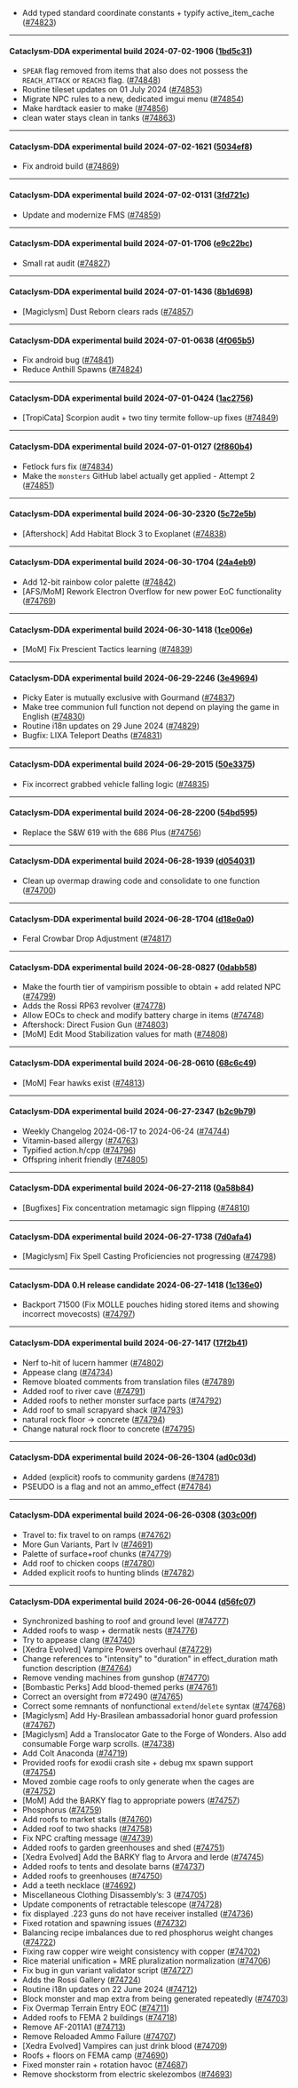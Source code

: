 * Add typed standard coordinate constants + typify active_item_cache ([#74823](https://github.com/CleverRaven/Cataclysm-DDA/pull/74823))

---

#### Cataclysm-DDA experimental build 2024-07-02-1906 ([1bd5c31](https://github.com/CleverRaven/Cataclysm-DDA/releases/tag/cdda-experimental-2024-07-02-1906))

* `SPEAR` flag removed from items that also does not possess the `REACH_ATTACK` or `REACH3` flag. ([#74848](https://github.com/CleverRaven/Cataclysm-DDA/pull/74848))
* Routine tileset updates on 01 July 2024 ([#74853](https://github.com/CleverRaven/Cataclysm-DDA/pull/74853))
* Migrate NPC rules to a new, dedicated imgui menu ([#74854](https://github.com/CleverRaven/Cataclysm-DDA/pull/74854))
* Make hardtack easier to make ([#74856](https://github.com/CleverRaven/Cataclysm-DDA/pull/74856))
* clean water stays clean in tanks ([#74863](https://github.com/CleverRaven/Cataclysm-DDA/pull/74863))

---

#### Cataclysm-DDA experimental build 2024-07-02-1621 ([5034ef8](https://github.com/CleverRaven/Cataclysm-DDA/releases/tag/cdda-experimental-2024-07-02-1621))

* Fix android build ([#74869](https://github.com/CleverRaven/Cataclysm-DDA/pull/74869))

---

#### Cataclysm-DDA experimental build 2024-07-02-0131 ([3fd721c](https://github.com/CleverRaven/Cataclysm-DDA/releases/tag/cdda-experimental-2024-07-02-0131))

* Update and modernize FMS ([#74859](https://github.com/CleverRaven/Cataclysm-DDA/pull/74859))

---

#### Cataclysm-DDA experimental build 2024-07-01-1706 ([e9c22bc](https://github.com/CleverRaven/Cataclysm-DDA/releases/tag/cdda-experimental-2024-07-01-1706))

* Small rat audit ([#74827](https://github.com/CleverRaven/Cataclysm-DDA/pull/74827))

---

#### Cataclysm-DDA experimental build 2024-07-01-1436 ([8b1d698](https://github.com/CleverRaven/Cataclysm-DDA/releases/tag/cdda-experimental-2024-07-01-1436))

* [Magiclysm] Dust Reborn clears rads ([#74857](https://github.com/CleverRaven/Cataclysm-DDA/pull/74857))

---

#### Cataclysm-DDA experimental build 2024-07-01-0638 ([4f065b5](https://github.com/CleverRaven/Cataclysm-DDA/releases/tag/cdda-experimental-2024-07-01-0638))

* Fix android bug ([#74841](https://github.com/CleverRaven/Cataclysm-DDA/pull/74841))
* Reduce Anthill Spawns ([#74824](https://github.com/CleverRaven/Cataclysm-DDA/pull/74824))

---

#### Cataclysm-DDA experimental build 2024-07-01-0424 ([1ac2756](https://github.com/CleverRaven/Cataclysm-DDA/releases/tag/cdda-experimental-2024-07-01-0424))

* [TropiCata] Scorpion audit + two tiny termite follow-up fixes ([#74849](https://github.com/CleverRaven/Cataclysm-DDA/pull/74849))

---

#### Cataclysm-DDA experimental build 2024-07-01-0127 ([2f860b4](https://github.com/CleverRaven/Cataclysm-DDA/releases/tag/cdda-experimental-2024-07-01-0127))

* Fetlock furs fix ([#74834](https://github.com/CleverRaven/Cataclysm-DDA/pull/74834))
* Make the ``monsters`` GitHub label actually get applied - Attempt 2 ([#74851](https://github.com/CleverRaven/Cataclysm-DDA/pull/74851))

---

#### Cataclysm-DDA experimental build 2024-06-30-2320 ([5c72e5b](https://github.com/CleverRaven/Cataclysm-DDA/releases/tag/cdda-experimental-2024-06-30-2320))

* [Aftershock] Add Habitat Block 3 to Exoplanet ([#74838](https://github.com/CleverRaven/Cataclysm-DDA/pull/74838))

---

#### Cataclysm-DDA experimental build 2024-06-30-1704 ([24a4eb9](https://github.com/CleverRaven/Cataclysm-DDA/releases/tag/cdda-experimental-2024-06-30-1704))

* Add 12-bit rainbow color palette ([#74842](https://github.com/CleverRaven/Cataclysm-DDA/pull/74842))
* [AFS/MoM] Rework Electron Overflow for new power EoC functionality ([#74769](https://github.com/CleverRaven/Cataclysm-DDA/pull/74769))

---

#### Cataclysm-DDA experimental build 2024-06-30-1418 ([1ce006e](https://github.com/CleverRaven/Cataclysm-DDA/releases/tag/cdda-experimental-2024-06-30-1418))

* [MoM] Fix Prescient Tactics learning  ([#74839](https://github.com/CleverRaven/Cataclysm-DDA/pull/74839))

---

#### Cataclysm-DDA experimental build 2024-06-29-2246 ([3e49694](https://github.com/CleverRaven/Cataclysm-DDA/releases/tag/cdda-experimental-2024-06-29-2246))

* Picky Eater is mutually exclusive with Gourmand ([#74837](https://github.com/CleverRaven/Cataclysm-DDA/pull/74837))
* Make tree communion full function not depend on playing the game in English ([#74830](https://github.com/CleverRaven/Cataclysm-DDA/pull/74830))
* Routine i18n updates on 29 June 2024 ([#74829](https://github.com/CleverRaven/Cataclysm-DDA/pull/74829))
* Bugfix: LIXA Teleport Deaths ([#74831](https://github.com/CleverRaven/Cataclysm-DDA/pull/74831))

---

#### Cataclysm-DDA experimental build 2024-06-29-2015 ([50e3375](https://github.com/CleverRaven/Cataclysm-DDA/releases/tag/cdda-experimental-2024-06-29-2015))

* Fix incorrect grabbed vehicle falling logic ([#74835](https://github.com/CleverRaven/Cataclysm-DDA/pull/74835))

---

#### Cataclysm-DDA experimental build 2024-06-28-2200 ([54bd595](https://github.com/CleverRaven/Cataclysm-DDA/releases/tag/cdda-experimental-2024-06-28-2200))

* Replace the S&W 619 with the 686 Plus ([#74756](https://github.com/CleverRaven/Cataclysm-DDA/pull/74756))

---

#### Cataclysm-DDA experimental build 2024-06-28-1939 ([d054031](https://github.com/CleverRaven/Cataclysm-DDA/releases/tag/cdda-experimental-2024-06-28-1939))

* Clean up overmap drawing code and consolidate to one function ([#74700](https://github.com/CleverRaven/Cataclysm-DDA/pull/74700))

---

#### Cataclysm-DDA experimental build 2024-06-28-1704 ([d18e0a0](https://github.com/CleverRaven/Cataclysm-DDA/releases/tag/cdda-experimental-2024-06-28-1704))

* Feral Crowbar Drop Adjustment ([#74817](https://github.com/CleverRaven/Cataclysm-DDA/pull/74817))

---

#### Cataclysm-DDA experimental build 2024-06-28-0827 ([0dabb58](https://github.com/CleverRaven/Cataclysm-DDA/releases/tag/cdda-experimental-2024-06-28-0827))

* Make the fourth tier of vampirism possible to obtain + add related NPC ([#74799](https://github.com/CleverRaven/Cataclysm-DDA/pull/74799))
* Adds the Rossi RP63 revolver ([#74778](https://github.com/CleverRaven/Cataclysm-DDA/pull/74778))
* Allow EOCs to check and modify battery charge in items ([#74748](https://github.com/CleverRaven/Cataclysm-DDA/pull/74748))
* Aftershock: Direct Fusion Gun ([#74803](https://github.com/CleverRaven/Cataclysm-DDA/pull/74803))
* [MoM] Edit Mood Stabilization values for math ([#74808](https://github.com/CleverRaven/Cataclysm-DDA/pull/74808))

---

#### Cataclysm-DDA experimental build 2024-06-28-0610 ([68c6c49](https://github.com/CleverRaven/Cataclysm-DDA/releases/tag/cdda-experimental-2024-06-28-0610))

* [MoM] Fear hawks exist ([#74813](https://github.com/CleverRaven/Cataclysm-DDA/pull/74813))

---

#### Cataclysm-DDA experimental build 2024-06-27-2347 ([b2c9b79](https://github.com/CleverRaven/Cataclysm-DDA/releases/tag/cdda-experimental-2024-06-27-2347))

* Weekly Changelog 2024-06-17 to 2024-06-24 ([#74744](https://github.com/CleverRaven/Cataclysm-DDA/pull/74744))
* Vitamin-based allergy ([#74763](https://github.com/CleverRaven/Cataclysm-DDA/pull/74763))
* Typified action.h/cpp ([#74796](https://github.com/CleverRaven/Cataclysm-DDA/pull/74796))
* Offspring inherit friendly ([#74805](https://github.com/CleverRaven/Cataclysm-DDA/pull/74805))

---

#### Cataclysm-DDA experimental build 2024-06-27-2118 ([0a58b84](https://github.com/CleverRaven/Cataclysm-DDA/releases/tag/cdda-experimental-2024-06-27-2118))

* [Bugfixes] Fix concentration metamagic sign flipping ([#74810](https://github.com/CleverRaven/Cataclysm-DDA/pull/74810))

---

#### Cataclysm-DDA experimental build 2024-06-27-1738 ([7d0afa4](https://github.com/CleverRaven/Cataclysm-DDA/releases/tag/cdda-experimental-2024-06-27-1738))

* [Magiclysm] Fix Spell Casting Proficiencies not progressing ([#74798](https://github.com/CleverRaven/Cataclysm-DDA/pull/74798))

---

#### Cataclysm-DDA 0.H release candidate 2024-06-27-1418 ([1c136e0](https://github.com/CleverRaven/Cataclysm-DDA/releases/tag/cdda-0.H-2024-06-27-1418))

* Backport 71500 (Fix MOLLE pouches hiding stored items and showing incorrect movecosts) ([#74797](https://github.com/CleverRaven/Cataclysm-DDA/pull/74797))

---

#### Cataclysm-DDA experimental build 2024-06-27-1417 ([17f2b41](https://github.com/CleverRaven/Cataclysm-DDA/releases/tag/cdda-experimental-2024-06-27-1417))

* Nerf to-hit of lucern hammer ([#74802](https://github.com/CleverRaven/Cataclysm-DDA/pull/74802))
* Appease clang ([#74734](https://github.com/CleverRaven/Cataclysm-DDA/pull/74734))
* Remove bloated comments from translation files ([#74789](https://github.com/CleverRaven/Cataclysm-DDA/pull/74789))
* Added roof to river cave ([#74791](https://github.com/CleverRaven/Cataclysm-DDA/pull/74791))
* Added roofs to nether monster surface parts ([#74792](https://github.com/CleverRaven/Cataclysm-DDA/pull/74792))
* Add roof to small scrapyard shack ([#74793](https://github.com/CleverRaven/Cataclysm-DDA/pull/74793))
* natural rock floor -> concrete ([#74794](https://github.com/CleverRaven/Cataclysm-DDA/pull/74794))
* Change natural rock floor to concrete ([#74795](https://github.com/CleverRaven/Cataclysm-DDA/pull/74795))

---

#### Cataclysm-DDA experimental build 2024-06-26-1304 ([ad0c03d](https://github.com/CleverRaven/Cataclysm-DDA/releases/tag/cdda-experimental-2024-06-26-1304))

* Added (explicit) roofs to community gardens ([#74781](https://github.com/CleverRaven/Cataclysm-DDA/pull/74781))
* PSEUDO is a flag and not an ammo_effect ([#74784](https://github.com/CleverRaven/Cataclysm-DDA/pull/74784))

---

#### Cataclysm-DDA experimental build 2024-06-26-0308 ([303c00f](https://github.com/CleverRaven/Cataclysm-DDA/releases/tag/cdda-experimental-2024-06-26-0308))

* Travel to: fix travel to on ramps ([#74762](https://github.com/CleverRaven/Cataclysm-DDA/pull/74762))
* More Gun Variants, Part Iv ([#74691](https://github.com/CleverRaven/Cataclysm-DDA/pull/74691))
* Palette of surface+roof chunks ([#74779](https://github.com/CleverRaven/Cataclysm-DDA/pull/74779))
* Add roof to chicken coops ([#74780](https://github.com/CleverRaven/Cataclysm-DDA/pull/74780))
* Added explicit roofs to hunting blinds ([#74782](https://github.com/CleverRaven/Cataclysm-DDA/pull/74782))

---

#### Cataclysm-DDA experimental build 2024-06-26-0044 ([d56fc07](https://github.com/CleverRaven/Cataclysm-DDA/releases/tag/cdda-experimental-2024-06-26-0044))

* Synchronized bashing to roof and ground level ([#74777](https://github.com/CleverRaven/Cataclysm-DDA/pull/74777))
* Added roofs to wasp + dermatik nests ([#74776](https://github.com/CleverRaven/Cataclysm-DDA/pull/74776))
* Try to appease clang ([#74740](https://github.com/CleverRaven/Cataclysm-DDA/pull/74740))
* [Xedra Evolved] Vampire Powers overhaul ([#74729](https://github.com/CleverRaven/Cataclysm-DDA/pull/74729))
* Change references to "intensity" to "duration" in effect_duration math function description ([#74764](https://github.com/CleverRaven/Cataclysm-DDA/pull/74764))
* Remove vending machines from gunshop ([#74770](https://github.com/CleverRaven/Cataclysm-DDA/pull/74770))
* [Bombastic Perks] Add blood-themed perks ([#74761](https://github.com/CleverRaven/Cataclysm-DDA/pull/74761))
* Correct an oversight from #72490 ([#74765](https://github.com/CleverRaven/Cataclysm-DDA/pull/74765))
* Correct some remnants of nonfunctional ``extend``/``delete`` syntax ([#74768](https://github.com/CleverRaven/Cataclysm-DDA/pull/74768))
* [Magiclysm] Add Hy-Brasilean ambassadorial honor guard profession ([#74767](https://github.com/CleverRaven/Cataclysm-DDA/pull/74767))
* [Magiclysm] Add a Translocator Gate to the Forge of Wonders. Also add consumable Forge warp scrolls. ([#74738](https://github.com/CleverRaven/Cataclysm-DDA/pull/74738))
* Add Colt Anaconda ([#74719](https://github.com/CleverRaven/Cataclysm-DDA/pull/74719))
* Provided roofs for exodii crash site + debug mx spawn support ([#74754](https://github.com/CleverRaven/Cataclysm-DDA/pull/74754))
* Moved zombie cage roofs to only generate when the cages are ([#74752](https://github.com/CleverRaven/Cataclysm-DDA/pull/74752))
* [MoM] Add the BARKY flag to appropriate powers ([#74757](https://github.com/CleverRaven/Cataclysm-DDA/pull/74757))
* Phosphorus ([#74759](https://github.com/CleverRaven/Cataclysm-DDA/pull/74759))
* Add roofs to market stalls ([#74760](https://github.com/CleverRaven/Cataclysm-DDA/pull/74760))
* Added roof to two shacks ([#74758](https://github.com/CleverRaven/Cataclysm-DDA/pull/74758))
* Fix NPC crafting message ([#74739](https://github.com/CleverRaven/Cataclysm-DDA/pull/74739))
* Added roofs to garden greenhouses and shed ([#74751](https://github.com/CleverRaven/Cataclysm-DDA/pull/74751))
* [Xedra Evolved] Add the BARKY flag to Arvora and Ierde ([#74745](https://github.com/CleverRaven/Cataclysm-DDA/pull/74745))
* Added roofs to tents and desolate barns ([#74737](https://github.com/CleverRaven/Cataclysm-DDA/pull/74737))
* Added roofs to greenhouses ([#74750](https://github.com/CleverRaven/Cataclysm-DDA/pull/74750))
* Add a teeth necklace ([#74692](https://github.com/CleverRaven/Cataclysm-DDA/pull/74692))
* Miscellaneous Clothing Disassembly’s: 3 ([#74705](https://github.com/CleverRaven/Cataclysm-DDA/pull/74705))
* Update components of retractable telescope ([#74728](https://github.com/CleverRaven/Cataclysm-DDA/pull/74728))
* fix displayed .223 guns do not have receiver installed ([#74736](https://github.com/CleverRaven/Cataclysm-DDA/pull/74736))
* Fixed rotation and spawning issues ([#74732](https://github.com/CleverRaven/Cataclysm-DDA/pull/74732))
* Balancing recipe imbalances due to red phosphorus weight changes ([#74722](https://github.com/CleverRaven/Cataclysm-DDA/pull/74722))
* Fixing raw copper wire weight consistency with copper ([#74702](https://github.com/CleverRaven/Cataclysm-DDA/pull/74702))
* Rice material unification + MRE pluralization normalization ([#74706](https://github.com/CleverRaven/Cataclysm-DDA/pull/74706))
* Fix bug in gun variant validator script ([#74727](https://github.com/CleverRaven/Cataclysm-DDA/pull/74727))
* Adds the Rossi Gallery ([#74724](https://github.com/CleverRaven/Cataclysm-DDA/pull/74724))
* Routine i18n updates on 22 June 2024 ([#74712](https://github.com/CleverRaven/Cataclysm-DDA/pull/74712))
* Block monster and map extra from being generated repeatedly ([#74703](https://github.com/CleverRaven/Cataclysm-DDA/pull/74703))
* Fix Overmap Terrain Entry EOC ([#74711](https://github.com/CleverRaven/Cataclysm-DDA/pull/74711))
* Added roofs to FEMA 2 buildings ([#74718](https://github.com/CleverRaven/Cataclysm-DDA/pull/74718))
* Remove AF-2011A1 ([#74713](https://github.com/CleverRaven/Cataclysm-DDA/pull/74713))
* Remove Reloaded Ammo Failure ([#74707](https://github.com/CleverRaven/Cataclysm-DDA/pull/74707))
* [Xedra Evolved] Vampires can just drink blood ([#74709](https://github.com/CleverRaven/Cataclysm-DDA/pull/74709))
* Roofs + floors on FEMA camp ([#74690](https://github.com/CleverRaven/Cataclysm-DDA/pull/74690))
* Fixed monster rain + rotation havoc ([#74687](https://github.com/CleverRaven/Cataclysm-DDA/pull/74687))
*  Remove shockstorm from electric skelezombos ([#74693](https://github.com/CleverRaven/Cataclysm-DDA/pull/74693))
